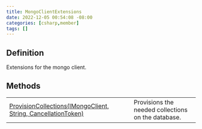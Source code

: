 ```yaml
---
title: MongoClientExtensions
date: 2022-12-05 00:54:08 -08:00
categories: [csharp,member]
tags: []
---
```


## Definition

Extensions for the mongo client.

## Methods
<table><tr><td><!--/posts/csharp.member.entitydb.mongodb.extensions.mongoclientextensions.provisioncollections/--><a href='#'>ProvisionCollections(IMongoClient, String, CancellationToken)</a></td><td>
Provisions the needed collections on the database.
</td></tr></table>
